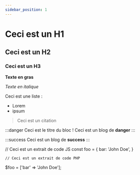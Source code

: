 ```yaml
---
sidebar_position: 1
---
```


 # Ceci est un H1

  ## Ceci est un H2

  ### Ceci est un H3

  **Texte en gras**

  *Texte en italique*

  Ceci est une liste :

  * Lorem
  * ipsum

  > Ceci est un citation

  :::danger Ceci est le titre du bloc !
  Ceci est un blog de **danger**
  :::

  :::success
  Ceci est un blog de **success**
  :::

  
 // Ceci est un extrait de code JS
    const foo = {
      bar: 'John Doe',
    }

    // Ceci est un extrait de code PHP
  $foo = ['bar' => 'John Doe'];

